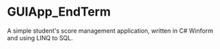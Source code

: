 # GUIApp_EndTerm
A simple student's score management application, written in C# Winform and using LINQ to SQL.
